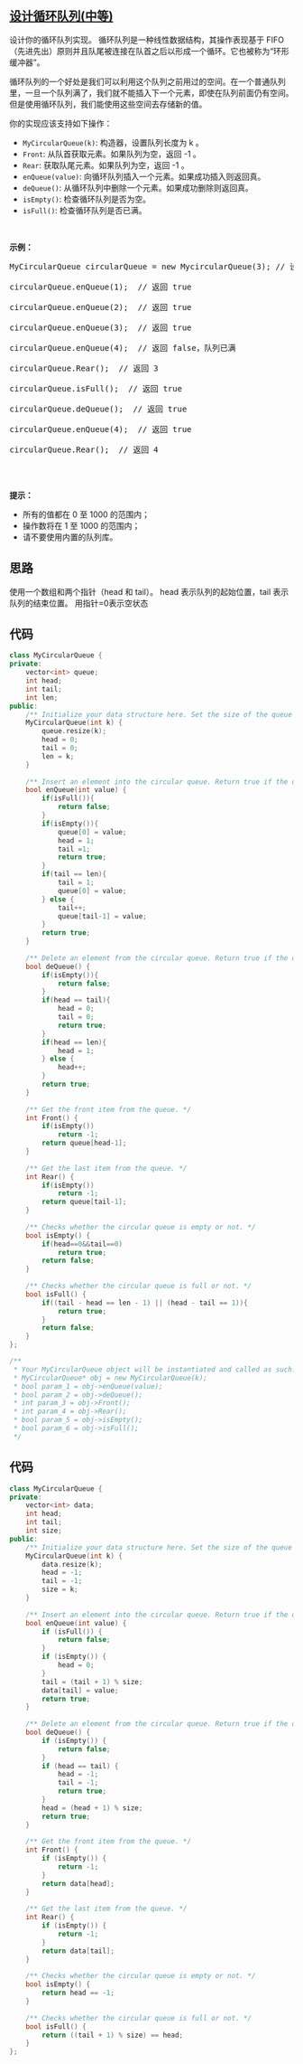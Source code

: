 ## [设计循环队列(中等)](https://leetcode-cn.com/problems/design-circular-queue/)
<div class="notranslate"><p>设计你的循环队列实现。 循环队列是一种线性数据结构，其操作表现基于 FIFO（先进先出）原则并且队尾被连接在队首之后以形成一个循环。它也被称为“环形缓冲器”。</p>

<p>循环队列的一个好处是我们可以利用这个队列之前用过的空间。在一个普通队列里，一旦一个队列满了，我们就不能插入下一个元素，即使在队列前面仍有空间。但是使用循环队列，我们能使用这些空间去存储新的值。</p>

<p>你的实现应该支持如下操作：</p>

<ul>
	<li><code>MyCircularQueue(k)</code>: 构造器，设置队列长度为 k 。</li>
	<li><code>Front</code>: 从队首获取元素。如果队列为空，返回 -1 。</li>
	<li><code>Rear</code>: 获取队尾元素。如果队列为空，返回 -1 。</li>
	<li><code>enQueue(value)</code>: 向循环队列插入一个元素。如果成功插入则返回真。</li>
	<li><code>deQueue()</code>: 从循环队列中删除一个元素。如果成功删除则返回真。</li>
	<li><code>isEmpty()</code>: 检查循环队列是否为空。</li>
	<li><code>isFull()</code>: 检查循环队列是否已满。</li>
</ul>

<p>&nbsp;</p>

<p><strong>示例：</strong></p>

<pre>MyCircularQueue circularQueue = new MycircularQueue(3); // 设置长度为 3

circularQueue.enQueue(1); &nbsp;// 返回 true

circularQueue.enQueue(2); &nbsp;// 返回 true

circularQueue.enQueue(3); &nbsp;// 返回 true

circularQueue.enQueue(4); &nbsp;// 返回 false，队列已满

circularQueue.Rear(); &nbsp;// 返回 3

circularQueue.isFull(); &nbsp;// 返回 true

circularQueue.deQueue(); &nbsp;// 返回 true

circularQueue.enQueue(4); &nbsp;// 返回 true

circularQueue.Rear(); &nbsp;// 返回 4
&nbsp;</pre>

<p>&nbsp;</p>

<p><strong>提示：</strong></p>

<ul>
	<li>所有的值都在 0&nbsp;至 1000 的范围内；</li>
	<li>操作数将在 1 至 1000 的范围内；</li>
	<li>请不要使用内置的队列库。</li>
</ul>
</div>

## 思路
使用一个数组和两个指针（head 和 tail）。 head 表示队列的起始位置，tail 表示队列的结束位置。
用指针=0表示空状态

## 代码
```c++
class MyCircularQueue {
private:
    vector<int> queue;
    int head;
    int tail;
    int len;
public:
    /** Initialize your data structure here. Set the size of the queue to be k. */
    MyCircularQueue(int k) {
        queue.resize(k);
        head = 0;
        tail = 0;
        len = k;
    }
    
    /** Insert an element into the circular queue. Return true if the operation is successful. */
    bool enQueue(int value) {
        if(isFull()){
            return false;
        }
        if(isEmpty()){
            queue[0] = value;
            head = 1;
            tail =1;
            return true;
        }
        if(tail == len){
            tail = 1;
            queue[0] = value;
        } else {
            tail++;
            queue[tail-1] = value;
        }
        return true;
    }
    
    /** Delete an element from the circular queue. Return true if the operation is successful. */
    bool deQueue() {
        if(isEmpty()){
            return false;
        }
        if(head == tail){
            head = 0;
            tail = 0;
            return true;
        }
        if(head == len){
            head = 1;
        } else {
            head++;
        }
        return true;
    }
    
    /** Get the front item from the queue. */
    int Front() {
        if(isEmpty())
            return -1;
        return queue[head-1];
    }
    
    /** Get the last item from the queue. */
    int Rear() {
        if(isEmpty())
            return -1;
        return queue[tail-1];
    }
    
    /** Checks whether the circular queue is empty or not. */
    bool isEmpty() {
        if(head==0&&tail==0)
            return true;
        return false;
    }
    
    /** Checks whether the circular queue is full or not. */
    bool isFull() {
        if((tail - head == len - 1) || (head - tail == 1)){
            return true;
        }
        return false;
    }
};

/**
 * Your MyCircularQueue object will be instantiated and called as such:
 * MyCircularQueue* obj = new MyCircularQueue(k);
 * bool param_1 = obj->enQueue(value);
 * bool param_2 = obj->deQueue();
 * int param_3 = obj->Front();
 * int param_4 = obj->Rear();
 * bool param_5 = obj->isEmpty();
 * bool param_6 = obj->isFull();
 */
```
## 代码
```c++
class MyCircularQueue {
private:
    vector<int> data;
    int head;
    int tail;
    int size;
public:
    /** Initialize your data structure here. Set the size of the queue to be k. */
    MyCircularQueue(int k) {
        data.resize(k);
        head = -1;
        tail = -1;
        size = k;
    }
    
    /** Insert an element into the circular queue. Return true if the operation is successful. */
    bool enQueue(int value) {
        if (isFull()) {
            return false;
        }
        if (isEmpty()) {
            head = 0;
        }
        tail = (tail + 1) % size;
        data[tail] = value;
        return true;
    }
    
    /** Delete an element from the circular queue. Return true if the operation is successful. */
    bool deQueue() {
        if (isEmpty()) {
            return false;
        }
        if (head == tail) {
            head = -1;
            tail = -1;
            return true;
        }
        head = (head + 1) % size;
        return true;
    }
    
    /** Get the front item from the queue. */
    int Front() {
        if (isEmpty()) {
            return -1;
        }
        return data[head];
    }
    
    /** Get the last item from the queue. */
    int Rear() {
        if (isEmpty()) {
            return -1;
        }
        return data[tail];
    }
    
    /** Checks whether the circular queue is empty or not. */
    bool isEmpty() {
        return head == -1;
    }
    
    /** Checks whether the circular queue is full or not. */
    bool isFull() {
        return ((tail + 1) % size) == head;
    }
};
```